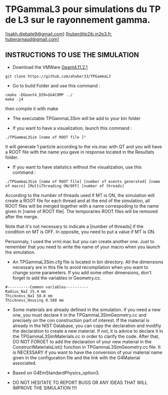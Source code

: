 # TPGammaL3 pour simulations du TP de L3 sur le rayonnement gamma.
[isakh.diebate9@gmail.com]
[huber@lp2ib.in2p3.fr, huberarnaud@gmail.com]

## INSTRUCTIONS TO USE THE SIMULATION
- Download the VMWare [Geant4.11.2.1](https://heberge.lp2ib.in2p3.fr/G4VM/index.html)

```
git clone https://github.com/ahuber33/TPGammaL3
```

- Go to build Folder and use this command :
```
cmake -DGeant4_DIR=$G4COMP ../
make -j4
```  
then compile it with make

- The executable TPGammaL3Sim will be add to your bin folder

- If you want to have a visualization, launch this command : 
```
./TPGammaL3Sim [name of ROOT file ]"
```  
It will generate 1 particle according to the vis.mac with QT and you will have a ROOT file with the name you gave in response located in the Resultats folder.

- If you want to have statistics without the visualization, use this command :
```
./TPGammaL3Sim [name of ROOT file] [number of events generated] [name of macro] [MultiThreading ON/OFF] [number of threads]
```  
According to the number of threads used if MT is ON, the simulation will create a ROOT file for each thread and at the end of the simulation, all ROOT files will be merged together with a name correspoding to the name given in [name of ROOT file]. The temporaries ROOT files will be removed after the merge.

Note that it's not necessary to indicate a [number of threads] if the condition on MT is OFF. In opposite, you need to put a value if MT is ON.

Personnaly, I used the vrml.mac but you can create another one. Just to remember that you need to write the name of your macro when you launch the simulation.


- An TPGammaL3Sim.cfg file is located in bin directory. All the dimensions necessary are in this file to avoid recompilation when you want to change some parameters. If you add some other dimensions, don't forget to add the variables in Geometry.cc.
```
#----------Common variables----------
Radius_NaI 25.4 mm
Thickness_NaI 50.8 mm
Thickness_Housing 0.508 mm
```

- Some materials are already defined in the simulation. If you need a new one, you must declare it in the TPGammaL3SimGeometry.cc and precisely on the con construction part of interest. If the material is already in the NIST Database, you can copy the declaration and modifiy the declaration to create a new material. If not, it is advice to declare it in the TPGammaL3SimMaterials.cc in order to clarify the code. After that, DO NOT FORGET to add the declaration of your new material in the ConstructMaterialsList() function in TPGammaL3SimGeometry.cc file. It is NECESSARY if you want to have the conversion of your material name given in the configuration file and the link with the G4Material associated.

- Based on G4EmStandardPhysics_option3.

- DO NOT HESITATE TO REPORT BUGS OR ANY IDEAS THAT WILL IMPROVE THE SIMULATION !!!!
